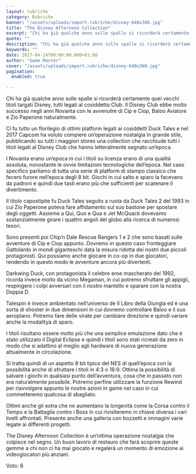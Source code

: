 ```yaml
---
layout: rubriche
category: Rubriche
banner: "/assets/uploads/import.rubriche/disney-640x360.jpg"
title: "The Disney Afternoon Collection"
excerpt: "Chi ha già qualche anno sulle spalle si ricorderà certamente quei vecchi titoli targati Disney, tutti legati al cosiddetto Club. Il Disney Club ebbe molto successo negli anni Novanta con le avvenutre di Cip e Ciop, Baloo Aviatore e Zio Paperone naturalmente. Ci fu tutto un florilegio di ottimi platform legati ai cosiddetti Duck Tales [&hellip"
quote: ""
description: "Chi ha già qualche anno sulle spalle si ricorderà certamente quei vecchi titoli targati Disney, tutti legati al cosiddetto Club. Il Disney Club ebbe molto successo negli anni Novanta con le avvenutre di Cip e Ciop, Baloo Aviatore e Zio Paperone naturalmente. Ci fu tutto un florilegio di ottimi platform legati ai cosiddetti Duck Tales [&hellip"
keywords: ""
date: 2017-04-24T00:00:00.000+01:00
author: "Game Master"
cover: "/assets/uploads/import.rubriche/disney-640x360.jpg"
pagination:
  enabled: true

---
```


Chi ha già qualche anno sulle spalle si ricorderà certamente quei vecchi titoli targati Disney, tutti legati al cosiddetto Club. Il Disney Club ebbe molto successo negli anni Novanta con le avvenutre di Cip e Ciop, Baloo Aviatore e Zio Paperone naturalmente.

Ci fu tutto un florilegio di ottimi platform legati ai cosiddetti Duck Tales e nel 2017 Capcom ha voluto compiere un’operazione nostalgia in grande stile, pubblicando su tutti i maggiori stores una collection che racchiude tutti i titoli legati al Disney Club che hanno letteralmente segnato un’epoca.

I Novanta erano un’epoca in cui i titoli su licenza erano di una qualità assoluta, nonostante le ovvie limitazioni tecnologiche dell’epoca. Nel caso specifico parliamo di tutta una serie di platform di stampo classico che fecero furore nell’epoca degli 8 bit. Giochi in cui salto e sparo la facevano da padroni e quindi due tasti erano più che sufficienti per scatenare il divertimento.

Il titolo capostipite fu Duck Tales seguito a ruota da Duck Tales 2 del 1993 in cui Zio Paperone poteva fare affidamento sul suo bastone per spostare degli oggetti. Assieme a Qui, Quo e Qua e Jet McQuack dovevamo sostanzialmente girare i quattro angoli del globo alla ricerca di numerosi tesori.

Sono presenti poi Chip’n Dale Rescue Rangers 1 e 2 che sono basati sulle avventure di Cip e Ciop appunto. Dovremo in questo caso fronteggiare Gattolardo in mondi giganteschi data la misura ridotta dei nostri due piccoli protagonisti. Qui possiamo anche giocare in co-op in due giocatori, rendendo in questo modo le avventure ancora più divertenti.

Darkwing Duck, con protagonista il celebre eroe mascherato del 1992, ricorda invece molto da vicino Megaman, in cui potremo sfruttare gli appigli, respingere i colpi avversari con il nostro mantello e sparare con la nostra Doppia D.

Talespin è invece ambientato nell’universo de Il Libro della Giungla ed è una sorta di shooter in due dimensioni in cui dovremo controllare Baloo e il suo aeroplano. Potremo fare delle virate per cambiare direzione e quindi variare anche la modalityà di sparo.

I titoli risultano essere molto più che una semplice emulazione dato che è stato utilizzato il Digital Eclipse e quindi i titoli sono stati ricreati da zero in modo che si adattino al meglio agli hardware di nuova generazione attualmente in circolazione.

Si tratta quindi di un aspetto 8 bit tipico del NES di quell’epoca con la possibilità anche di sfruttare i titoli in 4:3 o 16:9\. Ottima la possibilità di salvare i giochi in qualsiasi punto dell’avventura, cosa che in passato non era naturalmente possibile. Potremo perfine utilizzare la funzione Rewind per riavvolgere appunto le nostre azioni in game nel caso in cui commetteremo qualcosa di sbagliato.

Ottimi anche gli extra che ne aumentano la longevità come la Corsa contro il Tempo e la Battaglia contro i Boss in cui rivisiteremo in chiave diversa i vari livelli affrontati. Presente anche una galleria con bozzetti e immagini varie legate ai differenti progetti.

The Disney Afternoon Collection è un’ottima operazione nostalgia che colpisce nel segno. Un buon lavoro di restauro che farà scoprire queste gemme a chi non ci ha mai giocato e regalerà un momento di emozione ai videogiocatori più anziani.

Voto: 8